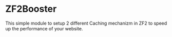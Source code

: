 ZF2Booster
==========

This simple module to setup 2 different Caching mechanizm in ZF2 to speed up the performance of your website.
